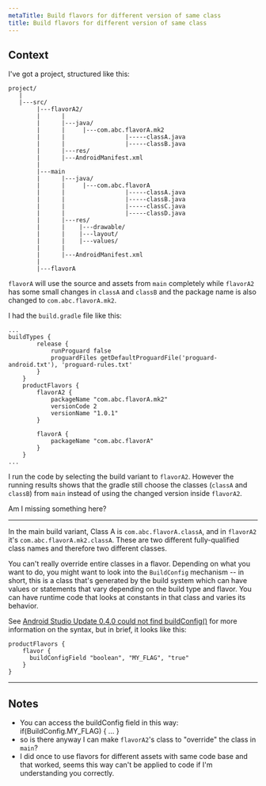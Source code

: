 ```yaml
---
metaTitle: Build flavors for different version of same class
title: Build flavors for different version of same class
---
```


## Context

I've got a project, structured like this:



```
project/
   |
   |---src/
        |---flavorA2/
        |      |
        |      |---java/
        |      |     |---com.abc.flavorA.mk2
        |      |                 |-----classA.java
        |      |                 |-----classB.java
        |      |---res/
        |      |---AndroidManifest.xml
        |
        |---main
        |      |---java/
        |      |     |---com.abc.flavorA
        |      |                 |-----classA.java
        |      |                 |-----classB.java
        |      |                 |-----classC.java
        |      |                 |-----classD.java
        |      |---res/
        |      |    |---drawable/
        |      |    |---layout/
        |      |    |---values/
        |      |         
        |      |---AndroidManifest.xml
        |
        |---flavorA

```

`flavorA` will use the source and assets from `main` completely while `flavorA2` has some small changes in `classA` and `classB` and the package name is also changed to `com.abc.flavorA.mk2`.


I had the `build.gradle` file like this:



```
...
buildTypes {
        release {
            runProguard false
            proguardFiles getDefaultProguardFile('proguard-android.txt'), 'proguard-rules.txt'
        }
    }
    productFlavors {
        flavorA2 {
            packageName "com.abc.flavorA.mk2"
            versionCode 2
            versionName "1.0.1"
        }

        flavorA {
            packageName "com.abc.flavorA"
        }
    }
...

```

I run the code by selecting the build variant to `flavorA2`. However the running results shows that the gradle still choose the classes (`classA` and `classB`) from `main` instead of using the changed version inside `flavorA2`.


Am I missing something here?



---

In the main build variant, Class A is `com.abc.flavorA.classA`, and in `flavorA2` it's `com.abc.flavorA.mk2.classA`. These are two different fully-qualified class names and therefore two different classes.


You can't really override entire classes in a flavor. Depending on what you want to do, you might want to look into the `BuildConfig` mechanism -- in short, this is a class that's generated by the build system which can have values or statements that vary depending on the build type and flavor. You can have runtime code that looks at constants in that class and varies its behavior.


See [Android Studio Update 0.4.0 could not find buildConfig()](https://stackoverflow.com/questions/20678118/android-studio-update-0-4-0-could-not-find-buildconfig) for more information on the syntax, but in brief, it looks like this:



```
productFlavors {
    flavor {
      buildConfigField "boolean", "MY_FLAG", "true"
    }
}

```


---

## Notes

- You can access the buildConfig field in this way: if(BuildConfig.MY_FLAG) { ... }
- so is there anyway I can make `flavorA2`'s class to "override" the class in `main`?
- I did once to use flavors for different assets with same code base and that worked, seems this way can't be applied to code if I'm understanding you correctly.
